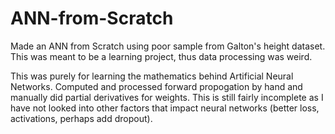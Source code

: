 # ANN-from-Scratch
Made an ANN from Scratch using poor sample from Galton's height dataset. This was meant to be a learning project, thus data processing was weird. 

This was purely for learning the mathematics behind Artificial Neural Networks. Computed and processed forward propogation by hand and manually did partial derivatives for weights. This is still fairly incomplete as I have not looked into other factors that impact neural networks (better loss, activations, perhaps add dropout).
